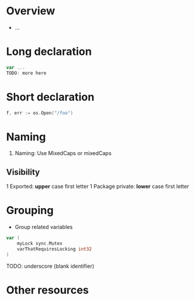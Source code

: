 # Overview
- ...

# Long declaration
```go
var ...
TODO: more here
```

# Short declaration
```go
f, err := os.Open("/foo")
```

# Naming
1. Naming: Use MixedCaps or mixedCaps


## Visibility
1 Exported: **upper** case first letter
1 Package private: **lower** case first letter


# Grouping
- Group related variables
```go
var (
    myLock sync.Mutex
    varThatRequiresLocking int32
)
```

TODO: underscore (blank identifier)

# Other resources

